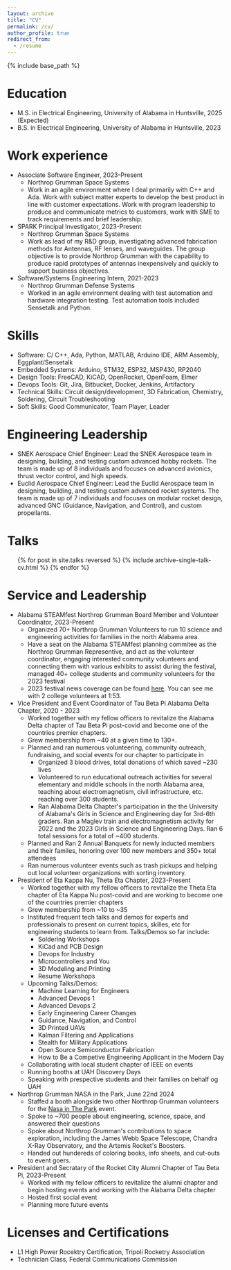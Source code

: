 ```yaml
---
layout: archive
title: "CV"
permalink: /cv/
author_profile: true
redirect_from:
  - /resume
---
```


{% include base_path %}

Education
======
* M.S. in Electrical Engineering, University of Alabama in Huntsville, 2025 (Expected)
* B.S. in Electrical Engineering, University of Alabama in Huntsville, 2023

Work experience
======
* Associate Software Engineer, 2023-Present
  * Northrop Grumman Space Systems
  * Work in an agile environment where I deal primarily with C++ and Ada. Work with subject matter experts to develop the best product in line with customer expectations. Work with program leadership to produce and communicate metrics to customers, work with SME to track requirements and brief leadership.
* SPARK Principal Investigator, 2023-Present
  * Northrop Grumman Space Systems
  * Work as lead of my R&D group, investigating advanced fabrication methods for Antennas, RF lenses, and waveguides. The group objective is to provide Northrop Grumman with the capability to produce rapid prototypes of antennas inexpensively and quickly to support business objectives.
* Software/Systems Engineering Intern, 2021-2023
  * Northrop Grumman Defense Systems
  * Worked in an agile environment dealing with test automation and hardware integration testing. Test automation tools included Sensetalk and Python.
  
Skills
======
* Software: C/ C++, Ada, Python, MATLAB, Arduino IDE, ARM Assembly, Eggplant/Sensetalk
* Embedded Systems: Arduino, STM32, ESP32, MSP430, RP2040
* Design Tools: FreeCAD, KiCAD, OpenRocket, OpenFoam, Elmer
* Devops Tools: Git, Jira, Bitbucket, Docker, Jenkins, Artifactory
* Technical Skills: Circuit design/development, 3D Fabrication, Chemistry, Soldering, Circuit Troubleshooting
* Soft Skills: Good Communicator, Team Player, Leader

Engineering Leadership
======
* SNEK Aerospace Chief Engineer: Lead the SNEK Aerospace team in designing, building, and testing custom advanced hobby rockets. The team is made up of 8 individuals and focuses on advanced avionics, thrust vector control, and high speeds.
* Euclid Aerospace Chief Engineer: Lead the Euclid Aerospace team in designing, building, and testing custom advanced rocket systems. The team is made up of 7 individuals and focuses on modular rocket design, advanced GNC (Guidance, Navigation, and Control), and custom propellants.
  
Talks
======
  <ul>{% for post in site.talks reversed %}
    {% include archive-single-talk-cv.html  %}
  {% endfor %}</ul>
  
Service and Leadership
======
* Alabama STEAMfest Northrop Grumman Board Member and Volunteer Coordinator, 2023-Present
  * Organized 70+ Northrop Grumman Volunteers to run 10 science and engineering activities for families in the north Alabama area. 
  * Have a seat on the Alabama STEAMfest planning commitee as the Northrop Grumman Representive, and act as the volunteer coordinator, engaging interested community volunteers and connecting them with various exhibits to assist during the festival, managed 40+ college students and community volunteers for the 2023 festival
  * 2023 festival news coverage can be found [here](https://www.waff.com/2023/10/29/steam-fest-welcomes-thousands-von-braun-center/). You can see me with 2 college volunteers at 1:53.
* Vice President and Event Coordinator of Tau Beta Pi Alabama Delta Chapter, 2020 - 2023
  * Worked together with my fellow officers to revitalize the Alabama Delta chapter of Tau Beta Pi post-covid and become one of the countries premier chapters. 
  * Grew membership from ~40 at a given time to 130+.
  * Planned and ran numerous volunteering, community outreach, fundraising, and social events for our chapter to participate in
    * Organized 3 blood drives, total donations of which saved ~230 lives
    * Volunteered to run educational outreach activities for several elementary and middle schools in the north Alabama area, teaching about electromagnetism, civil infrastructure, etc. reaching over 300 students.
    * Ran Alabama Delta Chapter's participation in the the University of Alabama's Girls in Science and Engineering day for 3rd-6th graders. Ran a Maglev train and electromagnetism activity for 2022 and the 2023 Girls in Science and Engineering Days. Ran 6 total sessions for a total of ~400 students.
  * Planned and Ran 2 Annual Banquets for newly inducted members and their familes, honoring over 100 new members and 350+ total attendees
  * Ran numerous volunteer events such as trash pickups and helping out local volunteer organizations with sorting inventory.
* President of Eta Kappa Nu, Theta Eta Chapter, 2023-Present
  * Worked together with my fellow officers to revitalize the Theta Eta chapter of Eta Kappa Nu post-covid and are working to become one of the countries premier chapters
  * Grew membership from ~10 to ~35
  * Instituted frequent tech talks and demos for experts and professionals to present on current topics, skilles, etc for engineering students to learn from. Talks/Demos so far include:
    * Soldering Workshops
    * KiCad and PCB Design
    * Devops for Industry
    * Microcontrollers and You
    * 3D Modeling and Printing
    * Resume Workshops
  * Upcoming Talks/Demos:
    * Machine Learning for Engineers
    * Advanced Devops 1
    * Advanced Devops 2
    * Early Engineering Career Changes
    * Guidance, Navigation, and Control
    * 3D Printed UAVs
    * Kalman Filtering and Applications
    * Stealth for Military Applications
    * Open Source Semiconductor Fabrication
    * How to Be a Competive Engineering Applicant in the Modern Day
  * Collaborating with local student chapter of IEEE on events
  * Running booths at UAH Discovery Days
  * Speaking with prespective students and their families on behalf og UAH
* Northrop Grumman NASA in the Park, June 22nd 2024
  * Staffed a booth alongside two other Northrop Grumman volunteers for the [Nasa in The Park](https://www.theredstonerocket.com/tech_today/article_ab516414-38e8-11ef-9a4a-5f99945a7c4c.html) event.
  * Spoke to ~700 people about engineering, science, space, and answered their questions
  * Spoke about Northrop Grumman's contributions to space exploration, including the James Webb Space Telescope, Chandra X-Ray Observatory, and the Artemis Rocket's Boosters.
  * Handed out hundereds of coloring books, info sheets, and cut-outs to event goers.
* President and Secratary of the Rocket City Alumni Chapter of Tau Beta Pi, 2023-Present
  * Worked with my fellow officers to revitalize the alumni chapter and begin hosting events and working with the Alabama Delta chapter
  * Hosted first social event
  * Planning more future events


Licenses and Certifications
======
* L1 High Power Rocektry Certification, Tripoli Rocketry Association
* Technician Class, Federal Communications Commission